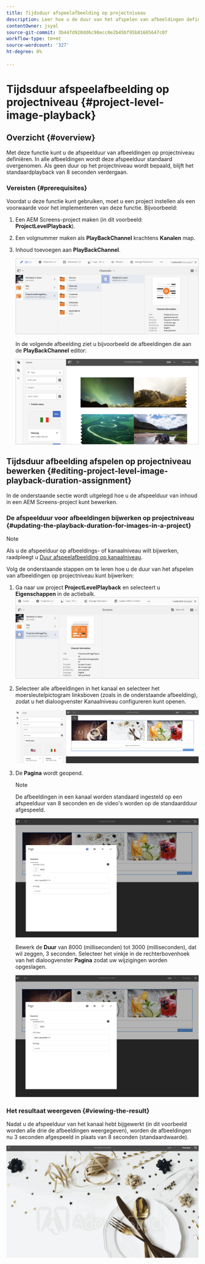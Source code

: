 ```yaml
---
title: Tijdsduur afspeelafbeelding op projectniveau
description: Leer hoe u de duur van het afspelen van afbeeldingen definieert op projectniveau.
contentOwner: jsyal
source-git-commit: 3b44fd920dd6c98ecc0e2b45bf95b81685647c0f
workflow-type: tm+mt
source-wordcount: '327'
ht-degree: 0%

---
```



# Tijdsduur afspeelafbeelding op projectniveau {#project-level-image-playback}

## Overzicht {#overview}

Met deze functie kunt u de afspeelduur van afbeeldingen op projectniveau definiëren. In alle afbeeldingen wordt deze afspeelduur standaard overgenomen. Als geen duur op het projectniveau wordt bepaald, blijft het standaardplayback van 8 seconden verdergaan.

### Vereisten {#prerequisites}

Voordat u deze functie kunt gebruiken, moet u een project instellen als een voorwaarde voor het implementeren van deze functie. Bijvoorbeeld:

1. Een AEM Screens-project maken (in dit voorbeeld: **ProjectLevelPlayback**).
1. Een volgnummer maken als **PlayBackChannel** krachtens **Kanalen** map.
1. Inhoud toevoegen aan **PlayBackChannel**.

   ![elementen](assets/image_playback1.png)

   In de volgende afbeelding ziet u bijvoorbeeld de afbeeldingen die aan de **PlayBackChannel** editor:

   ![elementen](assets/image_playback2.png)

## Tijdsduur afbeelding afspelen op projectniveau bewerken {#editing-project-level-image-playback-duration-assignment}

In de onderstaande sectie wordt uitgelegd hoe u de afspeelduur van inhoud in een AEM Screens-project kunt bewerken.

### De afspeelduur voor afbeeldingen bijwerken op projectniveau {#updating-the-playback-duration-for-images-in-a-project}


>[!NOTE]
>
>Als u de afspeelduur op afbeeldings- of kanaalniveau wilt bijwerken, raadpleegt u [Duur afspeelafbeelding op kanaalniveau](channel-level-image-playback.md).

Volg de onderstaande stappen om te leren hoe u de duur van het afspelen van afbeeldingen op projectniveau kunt bijwerken:

1. Ga naar uw project **ProjectLevelPlayback** en selecteert u **Eigenschappen** in de actiebalk.
   ![elementen](assets/image_playback3.png)

1. Selecteer alle afbeeldingen in het kanaal en selecteer het moersleutelpictogram linksboven (zoals in de onderstaande afbeelding), zodat u het dialoogvenster Kanaalniveau configureren kunt openen.

   ![screen_shot_2019-06-25at95945am](assets/screen_shot_2019-06-25at95945am.png)

1. De **Pagina** wordt geopend.

   >[!NOTE]
   >
   >De afbeeldingen in een kanaal worden standaard ingesteld op een afspeelduur van 8 seconden en de video&#39;s worden op de standaardduur afgespeeld.

   ![screen_shot_2019-06-25at100343am](assets/screen_shot_2019-06-25at100343am.png)

   Bewerk de **Duur** van 8000 (milliseconden) tot 3000 (milliseconden), dat wil zeggen, 3 seconden. Selecteer het vinkje in de rechterbovenhoek van het dialoogvenster **Pagina** zodat uw wijzigingen worden opgeslagen.

   ![screen_shot_2019-06-25at101527am](assets/screen_shot_2019-06-25at101527am.png)

### Het resultaat weergeven {#viewing-the-result}

Nadat u de afspeelduur van het kanaal hebt bijgewerkt (in dit voorbeeld worden alle drie de afbeeldingen weergegeven), worden de afbeeldingen nu 3 seconden afgespeeld in plaats van 8 seconden (standaardwaarde).

![channel_preview](assets/channel_preview.gif)

